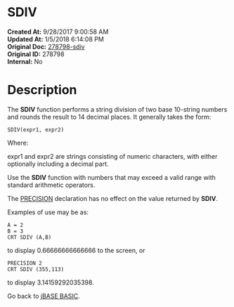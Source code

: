 # SDIV

**Created At:** 9/28/2017 9:00:58 AM  
**Updated At:** 1/5/2018 6:14:08 PM  
**Original Doc:** [278798-sdiv](https://docs.jbase.com/36868-jbase-basic/278798-sdiv)  
**Original ID:** 278798  
**Internal:** No  


# Description

The **SDIV** function performs a string division of two base 10-string numbers and rounds the result to 14 decimal places. It generally takes the form:

```
SDIV(expr1, expr2)
```

Where:

expr1 and expr2 are strings consisting of numeric characters, with either optionally including a decimal part.

Use the **SDIV** function with numbers that may exceed a valid range with standard arithmetic operators.

The [PRECISION](./../precision) declaration has no effect on the value returned by **SDIV**.

Examples of use may be as:

```
A = 2
B = 3
CRT SDIV (A,B)
```

to display 0.66666666666666 to the screen, or

```
PRECISION 2
CRT SDIV (355,113)
```

to display 3.14159292035398.



Go back to [jBASE BASIC](./../jbase-basic-programmers-reference-guide).
